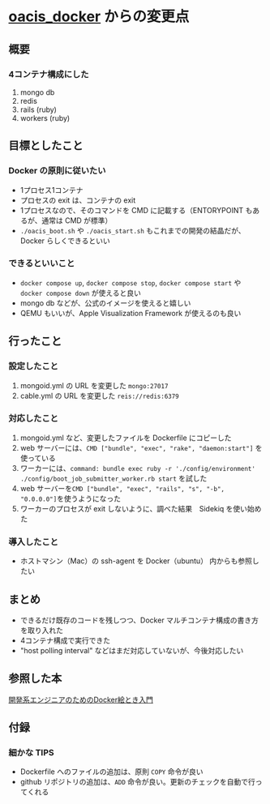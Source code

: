 # [oacis_docker](../../../../crest-cassia/oacis_docker) からの変更点

## 概要

### 4コンテナ構成にした
1. mongo db
2. redis
3. rails (ruby)
4. workers (ruby)

## 目標としたこと

### Docker の原則に従いたい
- 1プロセス1コンテナ
- プロセスの exit は、コンテナの exit
- 1プロセスなので、そのコマンドを CMD に記載する（ENTORYPOINT もあるが、通常は CMD が標準）
- `./oacis_boot.sh` や `./oacis_start.sh` もこれまでの開発の結晶だが、Docker らしくできるといい

### できるといいこと
- `docker compose up`, `docker compose stop`, `docker compose start` や `docker compose down` が使えると良い
- mongo db などが、公式のイメージを使えると嬉しい
- QEMU もいいが、Apple Visualization Framework が使えるのも良い

## 行ったこと

### 設定したこと
1. mongoid.yml の URL を変更した `mongo:27017`
2. cable.yml の URL を変更した `reis://redis:6379`

### 対応したこと
1. mongoid.yml など、変更したファイルを Dockerfile にコピーした
2. web サーバーには、`CMD ["bundle", "exec", "rake", "daemon:start"]` を使っている
3. ワーカーには、`command: bundle exec ruby -r './config/environment' ./config/boot_job_submitter_worker.rb start` を試した
4. web サーバーを`CMD ["bundle", "exec", "rails", "s", "-b", "0.0.0.0"]`を使うようになった
5. ワーカーのプロセスが exit しないように、調べた結果　Sidekiq を使い始めた

### 導入したこと
- ホストマシン（Mac）の ssh-agent を Docker（ubuntu） 内からも参照したい

## まとめ
- できるだけ既存のコードを残しつつ、Docker マルチコンテナ構成の書き方を取り入れた
- 4コンテナ構成で実行できた
- "host polling interval" などはまだ対応していないが、今後対応したい

## 参照した本
[開発系エンジニアのためのDocker絵とき入門 ](https://www.amazon.co.jp/開発系エンジニアのためのDocker絵とき入門-鈴木亮/dp/4798071501)

## 付録
### 細かな TIPS
- Dockerfile へのファイルの追加は、原則 `COPY` 命令が良い
- github リポジトリの追加は、`ADD` 命令が良い。更新のチェックを自動で行ってくれる
